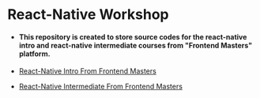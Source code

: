 # React-Native Workshop 

- #### This repository is created to store source codes for the react-native intro and react-native intermediate courses from "Frontend Masters" platform.

- [React-Native Intro From Frontend Masters](https://frontendmasters.com/courses/react-native-v2/)

- [React-Native Intermediate From Frontend Masters](https://frontendmasters.com/courses/intermediate-react-native/)

